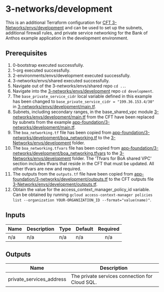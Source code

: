# 3-networks/development

This is an additional Terraform configuration for [CFT 3-Networks/envs/development](https://github.com/terraform-google-modules/terraform-example-foundation/tree/master/3-networks/envs/development) and can be used to set up the subnets, additional firewall rules, and private service networking for the Bank of Anthos example application in the development environment.

## Prerequisites

1. 0-bootstrap executed successfully.
1. 1-org executed successfully.
1. 2-environments/envs/development executed successfully.
1. 3-networks/envs/shared executed successfully.
1. Navigate out of the 3-networks/envs/shared repo `cd ..`.
1. Navigate into the [3-networks/envs/development](https://github.com/terraform-google-modules/terraform-example-foundation/blob/master/3-networks/envs/development) repo `cd development`.
1. The `base_private_service_cidr` local variable defined in this example has been changed to `base_private_service_cidr = "199.36.153.4/30"` in [3-networks/envs/development/main.tf](https://github.com/terraform-google-modules/terraform-example-foundation/blob/master/3-networks/envs/development/main.tf).
1. Subnets, including secondary ranges, in the base_shared_vpc module [3-networks/envs/development/main.tf](https://github.com/terraform-google-modules/terraform-example-foundation/blob/master/3-networks/envs/development/main.tf) from the CFT have been replaced by subnets from the example [app-foundation/3-networks/development/main.tf](https://github.com/GoogleCloudPlatform/terraform-example-foundation-app/tree/main/app-foundation/3-networks/development/main.tf).
1. The `boa_networking.tf` file has been copied from [app-foundation/3-networks/development/boa_networking.tf](https://github.com/GoogleCloudPlatform/terraform-example-foundation-app/tree/main/app-foundation/3-networks/development/boa_networking.tf) to the [3-Networks/envs/development](https://github.com/terraform-google-modules/terraform-example-foundation/blob/master/3-networks/envs/development) folder.
1. The `boa_networking.tfvars` file has been copied from [app-foundation/3-networks/development/boa_networking.tfvars](https://github.com/GoogleCloudPlatform/terraform-example-foundation-app/tree/main/app-foundation/3-networks/development/boa_networking.tfvars) to the [3-Networks/envs/development](https://github.com/terraform-google-modules/terraform-example-foundation/blob/master/3-networks/envs/development) folder. The 'Tfvars for BoA shared VPC' section includes tfvars that reside in the CFT that must be updated. All other tfvars are new and required.
1. The outputs from the `outputs.tf` file have been copied from [app-foundation/3-networks/development/outputs.tf](https://github.com/GoogleCloudPlatform/terraform-example-foundation-app/tree/main/app-foundation/3-networks/development/outputs.tf) to the CFT outputs file [3-Networks/envs/development/outputs.tf](https://github.com/terraform-google-modules/terraform-example-foundation/blob/master/3-networks/envs/development/outputs.tf).
1. Obtain the value for the access_context_manager_policy_id variable. Can be obtained by running `gcloud access-context-manager policies list --organization YOUR-ORGANIZATION_ID --format="value(name)"`.

<!-- BEGINNING OF PRE-COMMIT-TERRAFORM DOCS HOOK -->

## Inputs

| Name | Description | Type | Default | Required |
|------|-------------|------|---------|:--------:|
| n/a | n/a | n/a | n/a | n/a |

## Outputs

| Name | Description |
|------|-------------|
| private\_services\_address | The private services connection for Cloud SQL. |

<!-- END OF PRE-COMMIT-TERRAFORM DOCS HOOK -->
